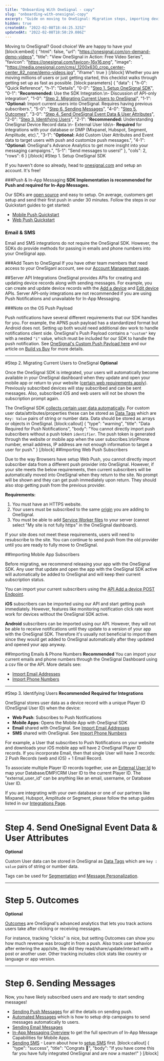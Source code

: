 ```yaml
---
title: "Onboarding With OneSignal - copy"
slug: "onboarding-with-onesignal-copy"
excerpt: "Guide on moving to OneSignal: Migration steps, importing devices and getting started quickly."
hidden: true
createdAt: "2022-02-08T18:44:25.325Z"
updatedAt: "2022-02-08T18:50:29.086Z"
---
```

Moving to OneSignal? Good choice! We are happy to have you!
[block:embed]
{
  "html": false,
  "url": "https://onesignal.com/on-demand-demo-videos",
  "title": "View OneSignal in Action: Free Video Series",
  "favicon": "https://onesignal.com/favicon-16x16.png",
  "image": "https://media.onesignal.com/cms/_1200x630_crop_center-center_82_none/demo-videos.jpg",
  "iframe": true
}
[/block]
Whether you are moving millions of users or just getting started, this checklist walks through getting set up as fast as possible.
[block:parameters]
{
  "data": {
    "h-0": "Quick Reference",
    "h-1": "Details",
    "0-0": "[Step 1. Setup OneSignal SDK](#step-1-setup-onesignal-sdk)",
    "0-1": "**Recommended:** Use the SDK Integration.\n- Discussion of API-only integration",
    "1-0": "[Step 2. Migrating Current Users to OneSignal](#step-2-migrating-current-users-to-onesignal)",
    "1-1": "**Optional:** Import current users into OneSignal. Requires having previous subscribers.",
    "5-0": "[Step 6. Sending Messages](#step-6-sending-messages)",
    "4-0": "[Step 5. Outcomes](#step-5-outcomes)",
    "3-0": "[Step 4. Send OneSignal Event Data & User Attributes](#step-4-send-onesignal-event-data--user-attributes)",
    "2-0": "[Step 3. Identifying Users](#step-3-identifying-users)",
    "2-1": "**Recommended:** Understanding OneSignal Device Record data.\n- External User Ids\n- **Required** for integrations with your database or DMP (Mixpanel, Hubspot, Segment, Amplitude, etc).",
    "3-1": "**Optional:** Add Custom User Attributes and Event data to target users with push and customize push messages.",
    "4-1": "**Optional:** OneSignal's Advance Analytics to get more insight into your messaging campaigns.",
    "5-1": "Send messages to users!"
  },
  "cols": 2,
  "rows": 6
}
[/block]
#Step 1. Setup OneSignal SDK

If you haven't done so already, head to <a href="https://onesignal.com" target="_blank">onesignal.com</a> and setup an account. It's free!

###Push & In-App Messaging
**SDK Implementation is recommended for Push and required for In-App Messages.** 

Our SDKs are [open source](https://github.com/OneSignal) and easy to setup. On average, customers get setup and send their first push in under 30 minutes. Follow the steps in our Quickstart guides to get started:

- [Mobile Push Quickstart](doc:mobile-sdk-setup)
- [Web Push Quickstart](doc:web-push-quickstart) 

### Email & SMS
Email and SMS integrations do not require the OneSignal SDK. However, the SDKs do provide methods for passing in emails and phone numbers into your OneSignal app.

###Add Team to OneSignal
If you have other team members that need access to your OneSiganl account, see our <a href="doc:manage-your-onesignal-account" target="_blank">Account Management page</a>.

##Server API Integrations
OneSignal provides APIs for creating and updating device records along with sending messages. For example, you can create and update device records with the [Add a device](ref:add-a-device) and [Edit device](ref:edit-device) APIs. Server API-only integrations are not recommended if you are using Push Notifications and unavailable for In-App Messaging. 

###Note on the OS Push Payload

Push notifications have several different requirements that our SDK handles for you. For example, the APNS push payload has a standardized format but Android does not. Setting up both would need additional dev work to handle notifications client side. OneSignal's Push Payload contains a `"custom"` key with a nested `"i"` value, which must be included for our SDK to handle the push notification. See [OneSignal's Custom Push Payload here](doc:how-notifications-work#onesignal-custom-push-payload) and our article on <a href="https://onesignal.com/blog/build-vs-buy-what-goes-into-building-a-push-notification-platform/" target="_blank">Build vs Buy</a> for more details.

----

#Step 2. Migrating Current Users to OneSignal
**Optional**

Once the OneSignal SDK is integrated, your users will automatically become available in your OneSignal dashboard when they update and open your mobile app or return to your website ([certain web requirements apply](#importing-web-push-subscribers)). Previously subscribed devices will stay subscribed and can be sent messages. Also, subscribed iOS and web users will not be shown the subscription prompt again.

The OneSignal SDK <a href="doc:data-collected-by-the-onesignal-sdk" target="_blank">collects certain user data automatically</a>. For custom user data/attributes/properties these can be stored as <a href="doc:add-user-data-tags" target="_blank">Data Tags</a> which are `Key: Value` pairs of string or number data. Data should be stored as arrays or objects in OneSignal.
[block:callout]
{
  "type": "warning",
  "title": "Data Required for Push Notifications",
  "body": "You cannot directly import push subscribers without a push token `identifier`. The push token is generated through the website or mobile app when the user subscribes.\n\nPhone number, email address, IP address are not enough information to target a user for push."
}
[/block]
##Importing Web Push Subscribers

Due to the way Browsers have setup Web Push, you cannot directly import subscriber data from a different push provider into OneSignal. However, if your site meets the below requirements, then current subscribers will be automatically moved into OneSignal when they return to the site. No prompt will be shown and they can get push immediately upon return. They should also stop getting push from the previous provider.

**Requirements:**
1. You must have an HTTPS website.
2. Your users must be subscribed to the same [origin](https://developer.mozilla.org/en-US/docs/Web/Security/Same-origin_policy) you are adding to OneSignal.
3. You must be able to add [Service Worker files](https://developer.mozilla.org/en-US/docs/Web/API/Service_Worker_API) to your server (cannot select "My site is not fully https" in the OneSignal dashboard).

If your site does not meet these requirements, users will need to resubscribe to the site. You can continue to send push from the old provider until you are ready to fully move to OneSignal.

##Importing Mobile App Subscribers

Before migrating, we recommend releasing your app with the OneSignal SDK. Any user that update and open the app with the OneSignal SDK active will automatically be added to OneSignal and will keep their current subscription status.

You can import your current subscribers using the <a href="https://documentation.onesignal.com/reference/add-a-device" target="_blank">API Add a device POST Endpoint</a>.

**iOS** subscribers can be imported using our API and start getting push immediately. However, features like monitoring notification click rate wont work for devices without the OneSignal SDK active.

**Android** subscribers can be imported using our API. However, they will not be able to receive notifications until they update to a version of your app with the OneSignal SDK. Therefore it's usually not beneficial to import them since they would get added to OneSignal automatically after they updated and opened your app anyway.

##Importing Emails & Phone Numbers
**Recommended**
You can import your current emails and phone numbers through the OneSignal Dashboard using a csv file or the API. More details see: 
- <a href="doc:import-email-addresses" target="_blank">Import Email Addresses</a>
- <a href="doc:import-phone-numbers" target="_blank">Import Phone Numbers</a>

----

#Step 3. Identifying Users
**Recommended**
**Required for Integrations**

OneSignal stores user data as a device record with a unique Player ID (OneSignal User ID) when the device:
- **Web Push**: Subscribes to Push Notifications
- **Mobile Apps**: Opens the Mobile App with OneSignal SDK
- **Email** shared with OneSignal. See <a href="doc:import-email-addresses" target="_blank">Import Email Addresses</a>
- **SMS** shared with OneSignal. See <a href="doc:import-phone-numbers" target="_blank">Import Phone Numbers</a>

For example, a User that subscribes to Push Notifications on your website and downloads your iOS mobile app will have 2 OneSignal Player ID records. If you incorporate Email, then that single User will have 3 records: 2 Push Records (web and iOS) + 1 Email Record.

To associate multiple Player ID records together, use an <a href="doc:external-user-ids" target="_blank">External User Id</a> to map your Database/DMP/CRM User ID to the current Player ID. The "external_user_id" can be anything like an email, username, or Database User ID.

If you are integrating with your own database or one of our partners like Mixpanel, Hubspot, Amplitude or Segment, please follow the setup guides listed in our <a href="https://documentation.onesignal.com/docs/integrations" target="_blank">Integrations Page</a>.

----

# Step 4. Send OneSignal Event Data & User Attributes
**Optional**

Custom User data can be stored in OneSignal as <a href="doc:add-user-data-tags" target="_blank">Data Tags</a> which are `key : value` pairs of string or number data. 

Tags can be used for <a href="doc:segmentation" target="_blank">Segmentation</a> and <a href="doc:personalization" target="_blank">Message Personalization</a>.

----

# Step 5. Outcomes
**Optional**

<a href="doc:outcomes" target="_blank">Outcomes</a> are OneSignal's advanced analytics that lets you track actions users take after clicking or receiving messages. 

For instance, tracking "clicks" is nice, but setting Outcomes can show you how much revenue was brought in from a push. Also track user behavior after entering the app/site, like did they read/share/update/interact with a post or another user. Other tracking includes click stats like country or language or app version.

---

# Step 6. Sending Messages

Now, you have likely subscribed users and are ready to start sending messages!

- <a href="doc:sending-notifications" target="_blank">Sending Push Messages</a> for all the details on sending push.
- <a href="doc:automated-messages" target="_blank">Automated Messages</a> which is how to setup drip campaigns to send messages automatically to users.
- <a href="doc:sending-email" target="_blank">Sending Email Messages</a>
- <a href="doc:in-app-quickstart" target="_blank">In-App Messaging Overview</a> to get the full spectrum of In-App Message Capabilities for Mobile Apps.
- <a href="https://documentation.onesignal.com/docs/sending-sms-messages" target="_blank">Sending SMS</a> - Learn about how to <a href="https://documentation.onesignal.com/docs/sms-quickstart" target="_blank">setup SMS</a> first.
[block:callout]
{
  "type": "success",
  "title": "Congrats 🎉",
  "body": "If you have come this far you have fully integrated OneSignal and are now a master!"
}
[/block]